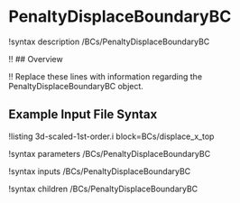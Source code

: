 # PenaltyDisplaceBoundaryBC

!syntax description /BCs/PenaltyDisplaceBoundaryBC

!! ## Overview

!! Replace these lines with information regarding the PenaltyDisplaceBoundaryBC object.

## Example Input File Syntax

!listing 3d-scaled-1st-order.i block=BCs/displace_x_top

!syntax parameters /BCs/PenaltyDisplaceBoundaryBC

!syntax inputs /BCs/PenaltyDisplaceBoundaryBC

!syntax children /BCs/PenaltyDisplaceBoundaryBC
